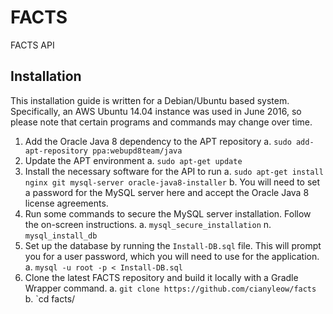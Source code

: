 # FACTS
FACTS API

Installation
------------
This installation guide is written for a Debian/Ubuntu based system. Specifically, an AWS Ubuntu 14.04 instance was used in June 2016, so please note that certain programs and commands may change over time.

1. Add the Oracle Java 8 dependency to the APT repository
  a. `sudo add-apt-repository ppa:webupd8team/java`
2. Update the APT environment
  a. `sudo apt-get update`
3. Install the necessary software for the API to run
  a. `sudo apt-get install nginx git mysql-server oracle-java8-installer`
  b. You will need to set a password for the MySQL server here and accept the Oracle Java 8 license agreements.
4. Run some commands to secure the MySQL server installation. Follow the on-screen instructions.
  a. `mysql_secure_installation`
  n. `mysql_install_db`
5. Set up the database by running the `Install-DB.sql` file. This will prompt you for a user password, which you will need to use for the application.
  a. `mysql -u root -p < Install-DB.sql`
6. Clone the latest FACTS repository and build it locally with a Gradle Wrapper command.
  a. `git clone https://github.com/cianyleow/facts`
  b. `cd facts/
